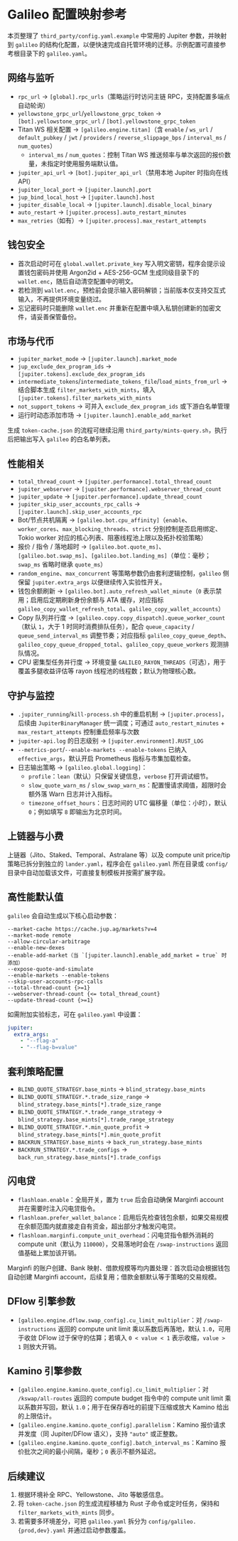 # Galileo 配置映射参考

本页整理了 `third_party/config.yaml.example` 中常用的 Jupiter 参数，并映射到 `galileo` 的结构化配置，以便快速完成自托管环境的迁移。示例配置可直接参考根目录下的 `galileo.yaml`。

## 网络与监听
- `rpc_url` → `[global].rpc_urls`（策略运行时访问主链 RPC，支持配置多端点自动轮询）
- `yellowstone_grpc_url`/`yellowstone_grpc_token` → `[bot].yellowstone_grpc_url` / `[bot].yellowstone_grpc_token`
- Titan WS 相关配置 → `[galileo.engine.titan]`（含 `enable` / `ws_url` / `default_pubkey` / `jwt` / `providers` / `reverse_slippage_bps` / `interval_ms` / `num_quotes`）
  - `interval_ms` / `num_quotes`：控制 Titan WS 推送频率与单次返回的报价数量，未指定时使用服务端默认值。
- `jupiter_api_url` → `[bot].jupiter_api_url`（禁用本地 Jupiter 时指向在线 API）
- `jupiter_local_port` → `[jupiter.launch].port`
- `jup_bind_local_host` → `[jupiter.launch].host`
- `jupiter_disable_local` → `[jupiter.launch].disable_local_binary`
- `auto_restart` → `[jupiter.process].auto_restart_minutes`
- `max_retries`（如有）→ `[jupiter.process].max_restart_attempts`

## 钱包安全
- 首次启动时可在 `global.wallet.private_key` 写入明文密钥，程序会提示设置钱包密码并使用 Argon2id + AES-256-GCM 生成同级目录下的 `wallet.enc`，随后自动清空配置中的明文。
- 若检测到 `wallet.enc`，预检前会提示输入密码解锁；当前版本仅支持交互式输入，不再提供环境变量绕过。
- 忘记密码时只能删除 `wallet.enc` 并重新在配置中填入私钥创建新的加密文件，请妥善保管备份。

## 市场与代币
- `jupiter_market_mode` → `[jupiter.launch].market_mode`
- `jup_exclude_dex_program_ids` → `[jupiter.tokens].exclude_dex_program_ids`
- `intermediate_tokens`/`intermediate_tokens_file`/`load_mints_from_url` → 结合脚本生成 `filter_markets_with_mints`，填入 `[jupiter.tokens].filter_markets_with_mints`
- `not_support_tokens` → 可并入 `exclude_dex_program_ids` 或下游白名单管理
- 运行时动态添加市场 → `[jupiter.launch].enable_add_market`

生成 `token-cache.json` 的流程可继续沿用 `third_party/mints-query.sh`，执行后把输出写入 `galileo` 的白名单列表。

## 性能相关
- `total_thread_count` → `[jupiter.performance].total_thread_count`
- `jupiter_webserver` → `[jupiter.performance].webserver_thread_count`
- `jupiter_update` → `[jupiter.performance].update_thread_count`
- `jupiter_skip_user_accounts_rpc_calls` → `[jupiter.launch].skip_user_accounts_rpc`
- Bot/节点共机隔离 → `[galileo.bot.cpu_affinity]`（`enable`、`worker_cores`、`max_blocking_threads`、`strict` 分别控制是否启用绑定、Tokio worker 对应的核心列表、阻塞线程池上限以及拓扑校验策略）
- 报价 / 指令 / 落地超时 → `[galileo.bot.quote_ms]`、`[galileo.bot.swap_ms]`、`[galileo.bot.landing_ms]`（单位：毫秒；`swap_ms` 省略时继承 `quote_ms`）
- `random_engine`、`max_concurrent` 等策略参数仍由套利逻辑控制，`galileo` 侧保留 `jupiter.extra_args` 以便继续传入实验性开关。
- 钱包余额刷新 → `[galileo.bot].auto_refresh_wallet_minute`（`0` 表示禁用；启用后定期刷新身份余额与 ATA 缓存，对应指标 `galileo_copy_wallet_refresh_total`、`galileo_copy_wallet_accounts`）
- Copy 队列并行度 → `[galileo.copy.copy_dispatch].queue_worker_count`（默认 `1`，大于 1 时同时消费排队任务），配合 `queue_capacity` / `queue_send_interval_ms` 调整节奏；对应指标 `galileo_copy_queue_depth`、`galileo_copy_queue_dropped_total`、`galileo_copy_queue_workers` 观测排队情况。
- CPU 密集型任务并行度 → 环境变量 `GALILEO_RAYON_THREADS`（可选），用于覆盖多腿收益评估等 rayon 线程池的线程数；默认为物理核心数。

## 守护与监控
- `.jupiter_running`/`kill-process.sh` 中的重启机制 → `[jupiter.process]`，后续由 `JupiterBinaryManager` 统一调度；可通过 `auto_restart_minutes` + `max_restart_attempts` 控制重启频率与次数
- `jupiter-api.log` 的日志级别 → `[jupiter.environment].RUST_LOG`
- `--metrics-port`/`--enable-markets --enable-tokens` 已纳入 `effective_args`，默认开启 Prometheus 指标与市集加载检查。
- 日志输出策略 → `[galileo.global.logging]`：
  - `profile`：`lean`（默认）只保留关键信息，`verbose` 打开调试细节。
  - `slow_quote_warn_ms` / `slow_swap_warn_ms`：配置慢请求阈值，超限时会额外落 Warn 日志并计入指标。
  - `timezone_offset_hours`：日志时间的 UTC 偏移量（单位：小时），默认 `0`；例如填写 `8` 即输出为北京时间。

## 上链器与小费
上链器（Jito、Staked、Temporal、Astralane 等）以及 compute unit price/tip 策略已拆分到独立的 `lander.yaml`，程序会在 `galileo.yaml` 所在目录或 `config/` 目录中自动加载该文件，可直接复制模板并按需扩展字段。

## 高性能默认值
`galileo` 会自动生成以下核心启动参数：

```text
--market-cache https://cache.jup.ag/markets?v=4
--market-mode remote
--allow-circular-arbitrage
--enable-new-dexes
--enable-add-market（当 `[jupiter.launch].enable_add_market = true` 时添加）
--expose-quote-and-simulate
--enable-markets --enable-tokens
--skip-user-accounts-rpc-calls
--total-thread-count {>=1}
--webserver-thread-count {<= total_thread_count}
--update-thread-count {>=1}
```

如需附加实验标志，可在 `galileo.yaml` 中设置：

```yaml
jupiter:
  extra_args:
    - "--flag-a"
    - "--flag-b=value"
```

## 套利策略配置
- `BLIND_QUOTE_STRATEGY.base_mints` → `blind_strategy.base_mints`
- `BLIND_QUOTE_STRATEGY.*.trade_size_range` → `blind_strategy.base_mints[*].trade_size_range`
- `BLIND_QUOTE_STRATEGY.*.trade_range_strategy` → `blind_strategy.base_mints[*].trade_range_strategy`
- `BLIND_QUOTE_STRATEGY.*.min_quote_profit` → `blind_strategy.base_mints[*].min_quote_profit`
- `BACKRUN_STRATEGY.base_mints` → `back_run_strategy.base_mints`
- `BACKRUN_STRATEGY.*.trade_configs` → `back_run_strategy.base_mints[*].trade_configs`

## 闪电贷
- `flashloan.enable`：全局开关，置为 `true` 后会自动确保 Marginfi account 并在需要时注入闪电贷指令。
- `flashloan.prefer_wallet_balance`：启用后先检查钱包余额，如果交易规模在余额范围内就直接走自有资金，超出部分才触发闪电贷。
- `flashloan.marginfi.compute_unit_overhead`：闪电贷指令额外消耗的 compute unit（默认为 `110000`），交易落地时会在 `/swap-instructions` 返回值基础上累加该开销。

Marginfi 的账户创建、Bank 映射、借款规模等均内置处理：首次启动会根据钱包自动创建 Marginfi account，后续复用；借款金额默认等于策略的交易规模。

## DFlow 引擎参数
- `[galileo.engine.dflow.swap_config].cu_limit_multiplier`：对 `/swap-instructions` 返回的 compute unit limit 乘以系数后再落地，默认 `1.0`，可用于收敛 DFlow 过于保守的估算；若填入 `0 < value < 1` 表示收缩，`value > 1` 则放大开销。

## Kamino 引擎参数
- `[galileo.engine.kamino.quote_config].cu_limit_multiplier`：对 `/kswap/all-routes` 返回的 compute budget 指令中的 compute unit limit 乘以系数并写回，默认 `1.0`；用于在保存吞吐的前提下压缩或放大 Kamino 给出的上限估计。
- `[galileo.engine.kamino.quote_config].parallelism`：Kamino 报价请求并发度（同 Jupiter/DFlow 语义），支持 `"auto"` 或正整数。
- `[galileo.engine.kamino.quote_config].batch_interval_ms`：Kamino 报价批次之间的最小间隔，毫秒；`0` 表示不额外延迟。

## 后续建议
1. 根据环境补全 RPC、Yellowstone、Jito 等敏感信息。
2. 将 `token-cache.json` 的生成流程移植为 Rust 子命令或定时任务，保持和 `filter_markets_with_mints` 同步。
3. 若需要多环境差分，可把 `galileo.yaml` 拆分为 `config/galileo.{prod,dev}.yaml` 并通过启动参数覆盖。
